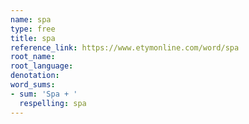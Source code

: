 ```yaml
---
name: spa
type: free
title: spa
reference_link: https://www.etymonline.com/word/spa
root_name: 
root_language: 
denotation: 
word_sums:
- sum: 'Spa + '
  respelling: spa
---
```

